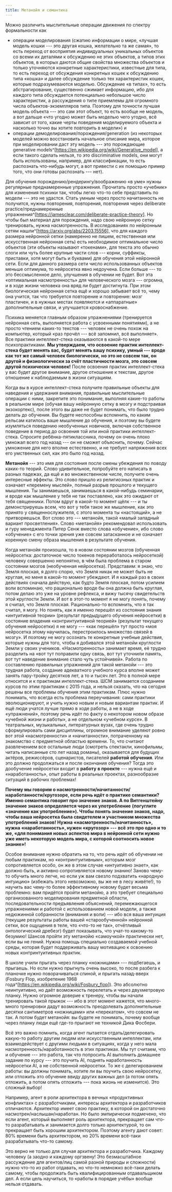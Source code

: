 ```yaml
---
title: Метанойя и семантика
---
```


Можно различить мыслительные операции движения по спектру формальности
как

-   операции моделирования (сжатию информации о мире, «лучшая модель
    кошки --- это другая кошка, желательно та же самая», то есть переход
    от восприятия индивидуальных уникальных объектов со всеми их
    деталями к обсуждению не этих объектов, а типов этих объектов, в
    которых даются общие свойства множества объектов и только уточняются
    конкретные характеристики, известные для типа, то есть переход от
    обсуждения конкретных кошек к обсуждению типа «кошка» и далее
    обсуждение только тех характеристик кошек, которые подразумеваются
    моделью. Обсуждение «в типах», то есть абстрагирование, существенно
    сжимает информацию, ибо для каждого типа обсуждается потенциально
    небольшое число характеристик, а рассуждения о типе приемлемы для
    огромного числа объектов-экземпляров типа. Поэтому для точности
    лучшая модель объекта --- это сам этот объект, то есть вообще не
    модель, а вот дальше «что угодно может быть моделью чего угодно, всё
    зависит от того, какие черты поведения моделируемого объекта и
    насколько точно вы хотите повторить в модели») и
-   операции демоделирования/порождения/generation (из некоторых моделей
    можно восстановить начальное описание мира, которое при
    моделировании даст эту модель --- это порождающие generative
    models^[<https://en.wikipedia.org/wiki/Generative_model>],
    а если такого сделать нельзя, то это discriminative models, они
    могут быть использованы, например, для классификации, то есть
    распознать что-нибудь могут, а вот привести с их помощью пример
    того, что они готовы распознать --- нет).

Для обучения порождению/рендерингу/воображению «в уме» нужны регулярные
преднамеренные упражнения. Прочитать просто «учебник» для изменения
психики так, чтобы легко что-то себе представить по модели --- это не
удастся. Стать умным через просто начитанность не получится, нужны
повторения, повторения, повторения через deliberate
practice/преднамеренные
упражнения^[<https://jamesclear.com/deliberate-practice-theory>].
Но чтобы был материал для порождения, надо свою нейронную сетку
тренировать, нужна насмотренность. В исследованиях по нейронным сетям
нашли^[<https://arxiv.org/abs/2203.15556>],
что для каждого размера нейронной сетки (намеренно не пишем,
естественная или искусственная нейронная сеть) есть необходимое
оптимальное число объектов (эти объекты называют «токенами», для текста
это обычно слоги или чуть более крупные части слов --- корни, суффиксы,
приставки, хотя могут быть и буквами) для обучения этой нейронной сети.
Если для данного размера сети число использованных объектов меньше
оптимума, то нейросетка явно недоучена. Если больше --- то это
бессмысленное дело, улучшения в обучении не будет. Вот эта «оптимальная
насмотренность» для человеческого мозга --- огромна, и в ходе жизни
человека она вряд ли будет достигнута. При этом биологическая нейронная
сетка ещё и хорошо забывает всё то, чему она учится, так что требуется
повторение и повторение: мозг пластичен, и в нужных местах появляются и
«аппаратные» дополнительные связи, и улучшается кровоснабжение.

Психика меняется главным образом упражнениями (тренируется нейронная
сеть, выполняется работа с усвоенными понятиями), а не просто чтением
каких-то текстов --- человек не очень похож на компьютер, который «раз
прочёл --- всё запомнил, всё выполняет». Все практики интеллект-стека
оказываются в какой-то мере психопрактиками. **Мы утверждаем, что
освоение практик интеллект-стека будет менять вас, будет менять вашу
психику, умный ---** **вроде как тот же самый человек биологически,**
**но это не совсем так, он другой и физиологически за счёт пластичности
мозга, это совсем другой психически человек!** После освоения практик
интеллект-стека у вас будет другое внимание, другое отношение к текстам,
другое отношение к наблюдаемым в жизни ситуациям.

Когда вы в курсе интеллект-стека получите правильные объекты для
наведения и удержания внимания, правильные мыслительные операции с ними,
закрепите это понимание, выполняя какие-то работы в реальном мире
(обучая вашу нейронную сетку в мозгу и подстраивая экзокортекс), после
этого вы даже не будет понимать, что было трудно делать до обучения. Вы
будете неспособны вспомнить, по каким рельсам катилось ваше мышление до
обучения, и поэтому вы будете изумляться поведению необученных новичков,
включая собственное поведение в период до освоения той или иной практики
интеллект-стека. Спросите ребёнка-пятиклассника, почему он очень плохо
умножал всего год назад --- он не сможет объяснить, почему. Сейчас
умножение для него вполне естественно, и не требует напряжения всех его
умственных сил, как это было год назад.

**Метанойя** --- это имя для состояния после смены убеждения по поводу
каких-то теорий. Слово удивительное, попробуйте его написать в разных
падежах, да ещё и во множественном числе, получите очень интересные
эффекты. Это слово пришло из религиозных практик и означает «перемену
мыслей», полный разрыв прошлого и текущего мышления. Ты занимаешься,
занимаешься в какой-нибудь семинарии, и вроде как мышление у тебя не так
поставлено, как это ожидают от тебя священники. Потом вдруг в какой-то
момент щёлк --- и ты демонстрируешь всем, что вот у тебя такое же
мышление, как это принято у священнослужителя, с этого момента ты
«настоящий», а не притворяешься. Вот слово это --- метанойя, такой
«малый западный вариант просветления». Слово «метанойя» рекомендовал
использовать и гуру менеджмента Питер Сенж вместо слова «обучение», ибо
слово «обучение» с его точки зрения уже совсем затасканное и не означает
коренную смену образа мышления в результате обучения.

Когда метанойя произошла, то в новом состоянии мозгов (обученная
нейросетка: достаточное число токенов переработалось нейросеткой)
человеку совершенно непонятно, в чём была проблема в старом состоянии
мозгов (необученная нейросетка). Представим: я знаю, что Земля плоская,
я долго спорю, что Земля никак не может быть не круглая, но меня в
какой-то момент убеждают. И я каждый раз в своих действиях сначала
действую, как будто Земля плоская, потом усилием воли вспоминаю, что
рационально вроде бы она должна быть круглая, потом делаю это уже на
уровне рефлекса, и вижу тысячу свидетельств этой круглости Земли. И вот
в этот-то момент я не могу понять, почему я считал, что Земля плоская.
Рационально-то вспомнить, что я так считал, я могу. Но понять, как я
именно перешёл из состояния знания «интуитивной теории» (результат
предыдущего обучения нейросетки) в состояние владения «контринтуитивной
теорией» (результат текущего обучения нейросетки) я не могу --- «как
перешёл» тут просто «моя нейросетка этому научилась, перестроилось
множество связей в мозгу». И поэтому не могу осознать те конкретные
учебные действия, которые нужны для того, чтобы я добивался этой
метанойи круглости Земли у своих учеников. «Насмотренность» занимает
время, её трудно разделить на «вот тут поправили одну связь, вот тут
уточнили память, вот тут наведение внимание стало чуть устойчивей».
Работа по составлению правильных упражнений для такой метанойи --- это
трудная работа, создание адекватного учебного курса вполне может занять
пару-тройку десятков лет, а то и тысяч лет. Это в полной мере относится
и к практикам интеллект-стека. ШСМ занимается созданием курсов по этим
практикам с 2015 года, и нельзя сказать, что на сегодня решены все
проблемы обучения этим практикам. Плюс нужно понимать, что всегда есть
проблема переучивания: сами практики эволюционируют, и учить нужно новым
и новым вариантам практик. И ещё люди учатся лучше прямо в ходе работы,
а не в ходе «упражнений», поэтому речь идёт по факту о некотором новом
образе «учебной жизни и работы», а не отдельном «учебном курсе». В
театральных, музыкальных, литературных вузах, где очень трудно
сформулировать сами дисциплины, огромное внимание уделяют ровно вот этой
«насмотренности» и «начитанности», потраченному на знакомство с
предметной областью времени. То, что считают развлечением все остальные
люди (смотреть спектакли, кинофильмы, читать написанные сто лет назад
романы), оказывается для будущих актёров, режиссёров, сценаристов,
писателей **работой** **обучения**. Или это должно продолжаться и после
окончания обучения? Тогда это дообучение нейросетки входит в **работу**
**в проекте** --- нужна ещё и «наработанность», опыт работы в реальных
проектах, разнообразие ситуаций в рабочих проблемах!

**Почему мы говорим о
насмотренности/начитанности/наработанности/кругозоре, если речь идёт о
практике семантики? Именно семантика говорит про значение знаков. А по
Витгенштейну значение знаков определяется через их употребление**
**(погуглите «значение как употребление»). Чтобы понять значение знаков,
надо, чтобы ваша нейросетка была свидетелем и участником множества
употреблений знаков! Нужна «насмотренность/начитанность», нужна**
**«наработанность», нужен «кругозор» ---** **всё это про одно и то же,
«для понимания новых аспектов мира в нейронной сети нужно уже иметь
некоторую модель мира, с которой соотносить новое знание»!**

Особое внимание нужно обратить на то, что речь идёт об обучении не любым
практикам, но «контринтуитивным», которым мозг сопротивляется особо, он
же в этом случае «интуитивно знает», как должно быть, и активно
сопротивляется новому знанию! Заново чему-то обучить много легче, но
если уж вам свезло подхватить «народную интуицию» (избежать этого
невозможно, вы же не в лесу живёте!), то научить вас чему-то более
эффективному новому будет весьма проблемно: вам придётся пройти
метанойю, а это требует специально организованного моделирования
предметной области, последовательности предъявления объяснений,
перемежающегося упражнениями и работой с использованием новой модели, а
также недюжинной собранности (внимания и воли) --- ибо вся ваша интуиция
(текущие результаты работы вашей «старообученной» нейронной сетки, все
ощущения в теле, что «что-то не так», отчётливый онтологический дребезг)
будет показывать, что учат-то какому-то безумию! Шансов пройти эту
метанойю «самоучкой» практически нет, если вы не гений. Нужна помощь
специально создаваемой учебной среды, которая будет поддерживать вашу
мотивацию к освоению новых контринтуитивных практик.

В школе учили прыгать через планку «ножницами» --- подбегаешь, и
прыгаешь. Но если нужно прыгнуть очень высоко, то после разбега к
планочке нужно поворачиваться спиной, и прыгать назад-вверх (Fosbury
Flop, изобретение 1968
года^[<https://en.wikipedia.org/wiki/Fosbury_flop>]).
Это абсолютно неинтуитивно, но даёт возможность перелетать и через
двухметровую планку. Нужно огромное доверие к тренеру, чтобы вы начали
тренировать такой прыжок --- ибо в этот момент кажется, что много-много
тренировки дадут возможность преодолевать дополнительные десятки
сантиметров «ножницами» или «перекатом», что совсем не так. А потом
будет метанойя: вы будете не понимать, почему вообще через планку люди
ещё где-то прыгают не техникой Дика Фосбери.

Всё это важно помнить, когда агент пытается отдать/делегировать какую-то
работу другим людям или искусственным интеллектам, или взаимодействует с
другими людьми в ситуациях, когда у него мала
насмотренность/наработанность в этих практиках. Мы тут считаем, что и
обучение --- это работа, так что попросить AI выполнить домашнее задание
по курсу --- это поучить AI, поднять наработанность нейросетки AI, а не
собственной нейросетки. То же с делегированием работы: вы должны
понимать, хотите ли вы поучить свою нейросетку, или отложить это
обучение ввиду других важных дел (а потом опять отложить, а потом опять
отложить --- пока жизнь не изменится). Это сложный выбор!

Например, агент в роли архитектора в вечных «продуктивных конфликтах» с
разработчиками, интересы архитектора и разработчиков отличаются.
Архитектор имеет свою практику, в которой он достаточно
насмотрен/наслышан/наработан. Но было эмпирически подмечено, что если
агент, который выполняет роль архитектора, прекращает сам что-то
разрабатывать и занимается долго только архитектурой, то он прекращает
быть хорошим архитектором. Поэтому агенту дают совет: 80% времени быть
архитектором, но 20% времени всё-таки разрабатывать что-то самому.

Это верно не только для случая архитектора и разработчика. Каждому
человеку (а заодно и каждому оргзвену! Это безмасштабное рассуждение для
агентов/лиц самой разной природы и сложности) нужно что-то из работ
отдавать, но что-то немножко всё-таки делать самому, чтобы продолжать
быть квалифицированным отдавальщиком дел. А если цель научиться, то
«работы в порядке учёбы» вообще нельзя отдавать.

